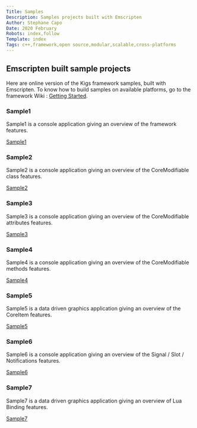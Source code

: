 ```yaml
---
Title: Samples 
Description: Samples projects built with Emscripten
Author: Stephane Capo
Date: 2020 February 
Robots: index,follow
Template: index
Tags: c++,framework,open source,modular,scalable,cross-platforms 
---
```


## Emscripten built sample projects 

Here are online version of the Kigs framework samples, built with Emscripten. 
To know how to build samples on available platforms, go to the framework Wiki : [Getting Started](https://github.com/Kigs-framework/kigs/wiki/Getting-Started).

### Sample1 

Sample1 is a console application giving an overview of the framework features.

[Sample1](/samplesHTML5/sample1/index.html)

### Sample2

Sample2 is a console application giving an overview of the CoreModifiable class features.

[Sample2](/samplesHTML5/sample2/index.html)

### Sample3 

Sample3 is a console application giving an overview of the CoreModifiable attributes features.

[Sample3](/samplesHTML5/sample3/index.html)

### Sample4 

Sample4 is a console application giving an overview of the CoreModifiable methods features.

[Sample4](/samplesHTML5/sample4/index.html)

### Sample5 

Sample5 is a data driven graphics application giving an overview of the CoreItem features.

[Sample5](/samplesHTML5/sample5/index.html)

### Sample6

Sample6 is a console application giving an overview of the Signal / Slot / Notifications features.

[Sample6](/samplesHTML5/sample6/index.html)

### Sample7

Sample7 is a data driven graphics application giving an overview of Lua Binding features.

[Sample7](/samplesHTML5/sample7/index.html)
